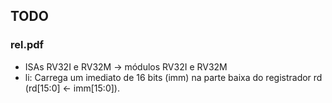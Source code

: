 ## TODO
### rel.pdf
- ISAs RV32I e RV32M -> módulos RV32I e RV32M
- li: Carrega um imediato de 16 bits (imm) na parte baixa do registrador rd (rd[15:0] <- imm[15:0]).
